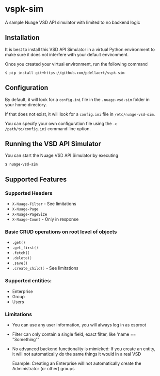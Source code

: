 # vspk-sim
A sample Nuage VSD API simulator with limited to no backend logic

## Installation
It is best to install this VSD API Simulator in a virtual Python environment to make sure it does not interfere with your default environment.

Once you created your virtual environment, run the following command
```
$ pip install git+https://github.com/pdellaert/vspk-sim
```

## Configuration
By default, it will look for a `config.ini` file in the `.nuage-vsd-sim` folder in your home directory. 

If that does not exist, it will look for a `config.ini` file in `/etc/nuage-vsd-sim`.

You can specify your own configuration file using the `-c /path/to/config.ini` command line option.

## Running the VSD API Simulator
You can start the Nuage VSD API Simulator by executing
```
$ nuage-vsd-sim
```

## Supported Features
### Supported Headers
* `X-Nuage-Filter` - See limitations
* `X-Nuage-Page`
* `X-Nuage-PageSize` 
* `X-Nuage-Count` - Only in response
  
### Basic CRUD operations on root level of objects
* `.get()`
* `.get_first()`
* `.fetch()`
* `.delete()`
* `.save()`
* `.create_child()` - See limitations

### Supported entities:
* Enterprise
* Group
* Users

### Limitations
* You can use any user information, you will always log in as csproot
* Filter can only contain a single field, exact filter, like 'name == "Something"'
* No advanced backend functionality is mimicked: If you create an entity, it will not automatically do the same things it would in a real VSD

  Example: Creating an Enterprise will not automatically create the Administrator (or other) groups

